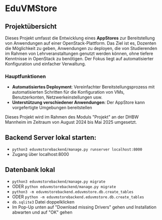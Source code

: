 # EduVMStore

## Projektübersicht

Dieses Projekt umfasst die Entwicklung eines **AppStores** zur Bereitstellung von Anwendungen auf einer OpenStack-Plattform. Das Ziel ist es, Dozenten die Möglichkeit zu geben, Anwendungen zu deployen, die von Studierenden im Rahmen von Lehrveranstaltungen genutzt werden können, ohne tiefere Kenntnisse in OpenStack zu benötigen. Der Fokus liegt auf automatisierter Konfiguration und einfacher Verwaltung.

### Hauptfunktionen
- **Automatisiertes Deployment**: Vereinfachter Bereitstellungsprozess mit automatisierten Schritten für die Konfiguration von VMs, Benutzerkonten, Netzwerkeinstellungen usw.
- **Unterstützung verschiedener Anwendungen**: Der AppStore kann vorgefertigte Umgebungen bereitstellen

Dieses Projekt wird im Rahmen des Moduls "Projekt" an der DHBW Mannheim im Zeitraum von August 2024 bis Mai 2025 umgesetzt.



## Backend Server lokal starten:
* ``python3 eduvmstorebackend/manage.py runserver localhost:8000
``
* Zugang über localhost:8000

## Datenbank lokal
* ``python3 eduvmstorebackend/manage.py migrate ``
* ODER ``python eduvmstorebackend/manage.py migrate ``
* ``python3 -m eduvmstorebackend.eduvmstore.db.create_tables ``
* ODER ``python -m eduvmstorebackend.eduvmstore.db.create_tables ``
* `db.sqlite3` Datei doppelklicken
* Im Pop-Up unten auf "Download missing Drivers" gehen und Installation abwarten und auf "OK" gehen